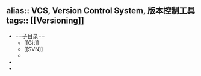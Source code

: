 alias:: VCS, Version Control System, 版本控制工具
tags:: [[Versioning]]
---

- ==子目录==
	- [[Git]]
	- [[SVN]]
	-
-
-